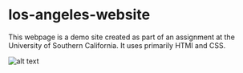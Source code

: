 # los-angeles-website
This webpage is a demo site created as part of an assignment at the  University of Southern California. It uses primarily HTMl and CSS.

![alt text](https://github.com/rluuy/los-angeles-website/blob/master/webpage=preview.png?raw=true)
